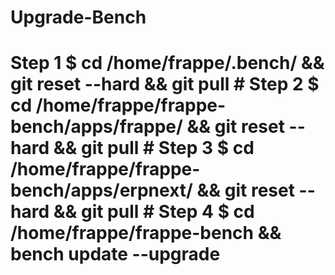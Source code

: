 # Upgrade-Bench
# Step 1 $ cd /home/frappe/.bench/ &amp;&amp; git reset --hard &amp;&amp; git pull # Step 2 $ cd /home/frappe/frappe-bench/apps/frappe/ &amp;&amp; git reset --hard &amp;&amp; git pull # Step 3 $ cd /home/frappe/frappe-bench/apps/erpnext/ &amp;&amp; git reset --hard &amp;&amp; git pull # Step 4 $ cd /home/frappe/frappe-bench &amp;&amp; bench update --upgrade

